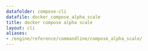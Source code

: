 ```yaml
---
datafolder: compose-cli
datafile: docker_compose_alpha_scale
title: docker compose alpha scale
layout: cli
aliases:
- /engine/reference/commandline/compose_alpha_scale/
---
```


<!--
抱歉，此页面的内容是根据 Docker 源代码自动生成的。如果您想建议更改此处显示的文本，您需要通过搜索此仓库来找到该字符串：
https://github.com/docker/compose
-->
